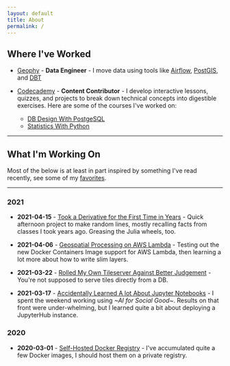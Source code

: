 ```yaml
---
layout: default
title: About
permalink: /
---
```


## Where I've Worked

- [Geophy](https://geophy.com/) - **Data Engineer** - I move data using tools like [Airflow](https://airflow.apache.org/docs/apache-airflow/stable/index.html), [PostGIS](https://postgis.net/documentation/), and [DBT](https://docs.getdbt.com/)

- [Codecademy](https://www.codecademy.com/) - **Content Contributor** - I develop interactive lessons, quizzes, and projects   to break down technical concepts into digestible exercises. Here are some of the courses I've worked on:
  - [DB Design With PostgeSQL](https://www.codecademy.com/learn/paths/design-databases-with-postgresql)
  - [Statistics With Python](https://www.codecademy.com/learn/paths/master-statistics-with-python)

--------

## What I'm Working On

Most of the below is at least in part inspired by something I've read recently, see some of my [favorites](/big-rutabaga/read).

--------

### 2021

- **2021-04-15** - [Took a Derivative for the First Time in Years](/big-rutabaga/posts/hermite-splines) - Quick afternoon project to make random lines, mostly recalling facts from classes I took years ago. Greasing the Julia wheels, too.

- **2021-04-06** - [Geospatial Processing on AWS Lambda](/big-rutabaga/posts/geo-lambda-1) - Testing out the new Docker Containers Image support for AWS Lambda, then learning a lot more about how to write slim layers.
  
- **2021-03-22** - [Rolled My Own Tileserver Against Better Judgement](/big-rutabaga/posts/tileserver-1) - You're not supposed to serve tiles directly from a DB.

- **2021-03-17** - [Accidentally Learned A lot About Jupyter Notebooks](/big-rutabaga/posts/datadive) - I spent the weekend working using *~AI for Social Good~*. Results on that front were under-whelming, but I learned quite a bit about deploying a JupyterHub instance.

### 2020

- **2020-03-01** - [Self-Hosted Docker Registry](/big-rutabaga/posts/private-docker) - I've accumulated quite a few Docker images, I should host them on a private registry.
